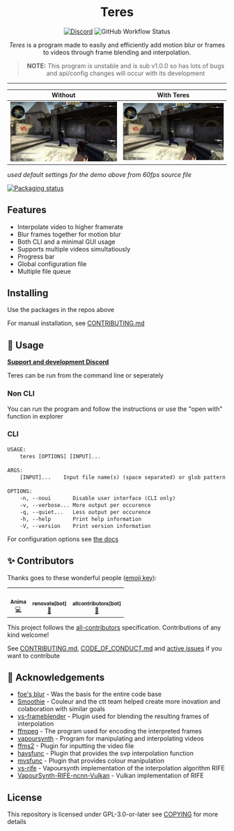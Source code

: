 <div align="center">

# Teres

[![Discord](https://img.shields.io/discord/1054176051498078218?style=flat-square)](https://discord.gg/5z3YhWstQr) ![GitHub Workflow Status](https://img.shields.io/github/actions/workflow/status/animafps/teres/ci.yml?branch=main&style=flat-square)
 
*Teres* is a program made to easily and efficiently add motion blur or frames to videos through frame blending and interpolation.

> **NOTE:** This program is unstable and is sub v1.0.0 so has lots of bugs and api/config changes will occur with its development

---

| Without | With Teres |
| --- | --- |
| ![without](./docs/demo-non.png) | ![with teres](./docs/demo.png) |

</div>

*used default settings for the demo above from 60fps source file*

[![Packaging status](https://repology.org/badge/vertical-allrepos/teres.svg)](https://repology.org/project/teres/versions)

## Features

- Interpolate video to higher framerate
- Blur frames together for motion blur
- Both CLI and a minimal GUI usage
- Supports multiple videos simultatiously
- Progress bar
- Global configuration file
- Multiple file queue

## Installing

Use the packages in the repos above

For manual installation, see [CONTRIBUTING.md](/CONTRIBUTING.md)

## 🎈 Usage

[**Support and development Discord**](https://discord.gg/5z3YhWstQr)

Teres can be run from the command line or seperately

### Non CLI

You can run the program and follow the instructions or use the "open with" function in explorer

### CLI

```
USAGE:
    teres [OPTIONS] [INPUT]...

ARGS:
    [INPUT]...    Input file name(s) (space separated) or glob pattern

OPTIONS:
    -n, --noui       Disable user interface (CLI only)
    -v, --verbose... More output per occurence
    -q, --quiet...   Less output per occurence
    -h, --help       Print help information
    -V, --version    Print version information
```

For configuration options see [the docs](https://animafps.github.io/teres/docs/configuration)

## ✨ Contributors

Thanks goes to these wonderful people ([emoji key](https://allcontributors.org/docs/en/emoji-key)):

<!-- ALL-CONTRIBUTORS-LIST:START - Do not remove or modify this section -->
<!-- prettier-ignore-start -->
<!-- markdownlint-disable -->
<table>
  <tr>
    <td align="center"><a href="https://animafps.xyz"><img src="https://avatars.githubusercontent.com/u/18208134?v=4?s=100" width="100px;" alt=""/><br /><sub><b>Anima</b></sub></a><br /><a href="https://github.com/animafps/teres/commits?author=animafps" title="Code">💻</a></td>
    <td align="center"><a href="https://github.com/apps/renovate"><img src="https://avatars.githubusercontent.com/in/2740?v=4?s=100" width="100px;" alt=""/><br /><sub><b>renovate[bot]</b></sub></a><br /><a href="#maintenance-renovate[bot]" title="Maintenance">🚧</a></td>
    <td align="center"><a href="https://github.com/apps/allcontributors"><img src="https://avatars.githubusercontent.com/in/23186?v=4?s=100" width="100px;" alt=""/><br /><sub><b>allcontributors[bot]</b></sub></a><br /><a href="https://github.com/animafps/teres/commits?author=allcontributors[bot]" title="Documentation">📖</a></td>
  </tr>
</table>

<!-- markdownlint-restore -->
<!-- prettier-ignore-end -->

<!-- ALL-CONTRIBUTORS-LIST:END -->

This project follows the [all-contributors](https://github.com/all-contributors/all-contributors) specification. Contributions of any kind welcome!

See [CONTRIBUTING.md](./CONTRIBUTING.md), [CODE_OF_CONDUCT.md](./CODE_OF_CONDUCT.md) and [active issues](https://github.com/animafps/teres/issues) if you want to contribute

## 🎉 Acknowledgements

- [foe's blur](https://github.com/f0e/blur) - Was the basis for the entire code base
- [Smoothie](https://github.com/couleur-tweak-tips/Smoothie) - Couleur and the ctt team helped create more inovation and colaboration with similar goals
- [vs-frameblender](https://github.com/couleurm/vs-frameblender) - Plugin used for blending the resulting frames of interpolation
- [ffmpeg](https://ffmpeg.org/) - The program used for encoding the interpreted frames
- [vapoursynth](https://www.vapoursynth.com) - Program for manipulating and interpolating videos
- [ffms2](https://github.com/FFMS/ffms2) - Plugin for inputting the video file
- [havsfunc](https://github.com/HomeOfVapourSynthEvolution/havsfunc) - Plugin that provides the svp interpolation function
- [mvsfunc](https://github.com/HomeOfVapourSynthEvolution/mvsfunc) - Plugin that provides colour manipulation
- [vs-rife](https://github.com/HolyWu/vs-rife) - Vapoursynth implementation of the interpolation algorithm RIFE
- [VapourSynth-RIFE-ncnn-Vulkan](https://github.com/HomeOfVapourSynthEvolution/VapourSynth-RIFE-ncnn-Vulkan) - Vulkan implementation of RIFE

## License

This repository is licensed under GPL-3.0-or-later see [COPYING](COPYING) for more details
